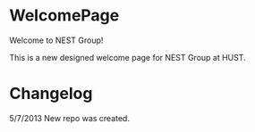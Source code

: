 WelcomePage
===========

Welcome to NEST Group!

This is a new designed welcome page for NEST Group at HUST.

Changelog
===========
5/7/2013
New repo was created.
